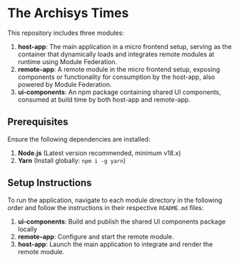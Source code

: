 # The Archisys Times

This repository includes three modules:

1.  **host-app**: The main application in a micro frontend setup, serving as the container that dynamically loads and integrates remote modules at runtime using Module Federation.
2.  **remote-app**: A remote module in the micro frontend setup, exposing components or functionality for consumption by the host-app, also powered by Module Federation.
3.  **ui-components**: An npm package containing shared UI components, consumed at build time by both host-app and remote-app.

## Prerequisites

Ensure the following dependencies are installed:

1.  **Node.js** (Latest version recommended, minimum v18.x)
2.  **Yarn** (Install globally: `npm i -g yarn`)

## Setup Instructions

To run the application, navigate to each module directory in the following order and follow the instructions in their respective `README.md` files:

1.  **ui-components**: Build and publish the shared UI components package locally
2.  **remote-app**: Configure and start the remote module.
3.  **host-app**: Launch the main application to integrate and render the remote module.

